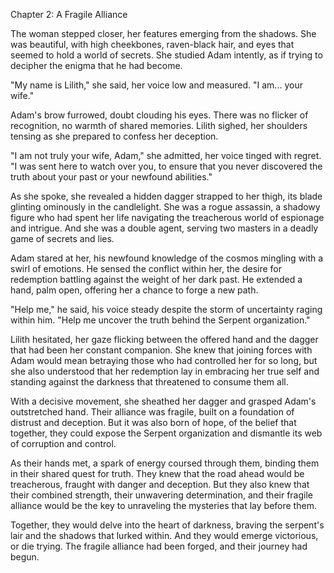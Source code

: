 Chapter 2: A Fragile Alliance

The woman stepped closer, her features emerging from the shadows. She was beautiful, with high cheekbones, raven-black hair, and eyes that seemed to hold a world of secrets. She studied Adam intently, as if trying to decipher the enigma that he had become.

"My name is Lilith," she said, her voice low and measured. "I am... your wife."

Adam's brow furrowed, doubt clouding his eyes. There was no flicker of recognition, no warmth of shared memories. Lilith sighed, her shoulders tensing as she prepared to confess her deception.

"I am not truly your wife, Adam," she admitted, her voice tinged with regret. "I was sent here to watch over you, to ensure that you never discovered the truth about your past or your newfound abilities."

As she spoke, she revealed a hidden dagger strapped to her thigh, its blade glinting ominously in the candlelight. She was a rogue assassin, a shadowy figure who had spent her life navigating the treacherous world of espionage and intrigue. And she was a double agent, serving two masters in a deadly game of secrets and lies.

Adam stared at her, his newfound knowledge of the cosmos mingling with a swirl of emotions. He sensed the conflict within her, the desire for redemption battling against the weight of her dark past. He extended a hand, palm open, offering her a chance to forge a new path.

"Help me," he said, his voice steady despite the storm of uncertainty raging within him. "Help me uncover the truth behind the Serpent organization."

Lilith hesitated, her gaze flicking between the offered hand and the dagger that had been her constant companion. She knew that joining forces with Adam would mean betraying those who had controlled her for so long, but she also understood that her redemption lay in embracing her true self and standing against the darkness that threatened to consume them all.

With a decisive movement, she sheathed her dagger and grasped Adam's outstretched hand. Their alliance was fragile, built on a foundation of distrust and deception. But it was also born of hope, of the belief that together, they could expose the Serpent organization and dismantle its web of corruption and control.

As their hands met, a spark of energy coursed through them, binding them in their shared quest for truth. They knew that the road ahead would be treacherous, fraught with danger and deception. But they also knew that their combined strength, their unwavering determination, and their fragile alliance would be the key to unraveling the mysteries that lay before them.

Together, they would delve into the heart of darkness, braving the serpent's lair and the shadows that lurked within. And they would emerge victorious, or die trying. The fragile alliance had been forged, and their journey had begun.